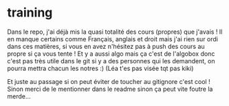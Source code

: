 # training

Dans le repo, j'ai déjà mis la quasi totalité des cours (propres) que j'avais ! Il en manque certains comme Français, anglais et droit mais j'ai rien sur ordi dans ces matières, si vous en avez n'hésitez pas à push des cours au propre si ça vous tente !
Et y a aussi algo mais ça c'est de l'algobox donc c'est pas très utile dans le git si y a des personnes qui les demandent, on pourra mettra chacun les notres :) (Léa t'es pas visée tqt pas kiki)

Et juste au passage si on peut éviter de toucher au gitignore c'est cool ! Sinon merci de le mentionner dans le readme sinon ça peut vite foutre la merde... 